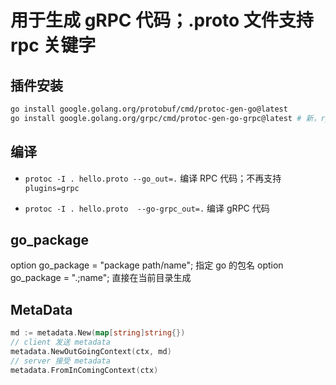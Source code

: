 # 用于生成 gRPC 代码；.proto 文件支持 rpc 关键字

## 插件安装

```sh
go install google.golang.org/protobuf/cmd/protoc-gen-go@latest
go install google.golang.org/grpc/cmd/protoc-gen-go-grpc@latest # 新，rpc从protocol分离出来了
```

## 编译

- `protoc -I . hello.proto --go_out=.` 编译 RPC 代码；不再支持`plugins=grpc`

- `protoc -I . hello.proto  --go-grpc_out=.` 编译 gRPC 代码

## go_package

option go_package = "package path/name"; 指定 go 的包名
option go_package = ".;name"; 直接在当前目录生成

## MetaData

```go
md := metadata.New(map[string]string{})
// client 发送 metadata
metadata.NewOutGoingContext(ctx, md)
// server 接受 metadata
metadata.FromInComingContext(ctx)
```
